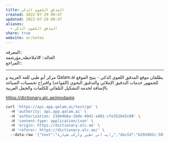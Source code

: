 ```yaml
---  
title: المدقق اللغوي الذكي  
created: 2022-07-29 09:47  
updated: 2022-07-29 09:47  
aliases:  
  - المدقق اللغوي الذكي  
share: true  
website: ar/notes  
---  
```

  
المعرفة::   
الحالة:: #\ملاحظة_مؤرشفة  
المراجع::   
  
---  
  
  
مركز أبو ظبي للغة العربية و Qalam.ai يطلقان موقع المدقق اللغوي الذكي - يتيح الموقع للجمهور خدمات التدقيق الإملائي والتدقيق النحوي (القواعد) واقتراح تحسينات الصياغة بالإضافة لخدمة التشكيل التلقائي للكلمات والجمل العربية  
  
https://dictionary.alc.ae/modaqiq  
  
```bash  
curl 'https://api.app.qalam.ai/test/go' \  
  -H 'authority: api.app.qalam.ai' \  
  -H 'authorization: 21044b6a-1bde-49d1-a401-cfe352b42c88' \  
  -H 'content-type: application/json' \  
  -H 'origin: https://dictionary.alc.ae' \  
  -H 'referer: https://dictionary.alc.ae/' \  
  --data-raw '{"text":"رايت اني اطير واركب طيارة","docId":"b291002c-5079-57f4-941c-eaf169e11ac2"}'  
```